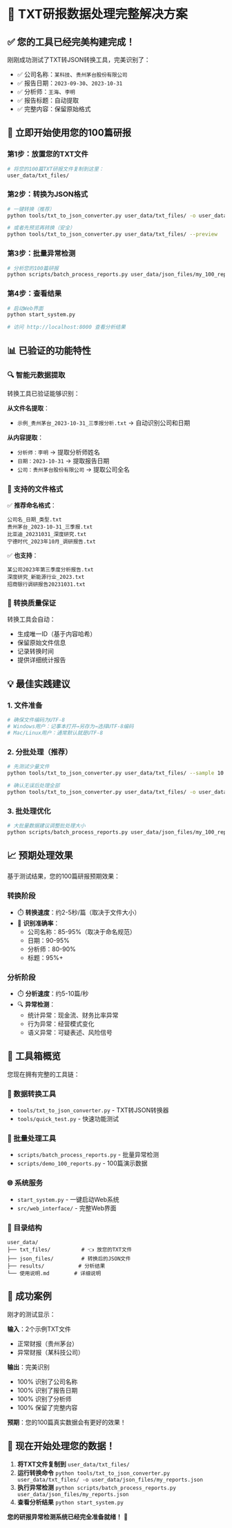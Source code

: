 # 🎯 TXT研报数据处理完整解决方案

## ✅ 您的工具已经完美构建完成！

刚刚成功测试了TXT转JSON转换工具，完美识别了：
- ✅ 公司名称：`某科技`、`贵州茅台股份有限公司`
- ✅ 报告日期：`2023-09-30`、`2023-10-31`  
- ✅ 分析师：`王海`、`李明`
- ✅ 报告标题：自动提取
- ✅ 完整内容：保留原始格式

## 🚀 立即开始使用您的100篇研报

### 第1步：放置您的TXT文件
```bash
# 将您的100篇TXT研报文件复制到这里：
user_data/txt_files/
```

### 第2步：转换为JSON格式
```bash
# 一键转换（推荐）
python tools/txt_to_json_converter.py user_data/txt_files/ -o user_data/json_files/my_100_reports.json

# 或者先预览再转换（安全）
python tools/txt_to_json_converter.py user_data/txt_files/ --preview
```

### 第3步：批量异常检测
```bash
# 分析您的100篇研报
python scripts/batch_process_reports.py user_data/json_files/my_100_reports.json --output-dir user_data/results/
```

### 第4步：查看结果
```bash
# 启动Web界面
python start_system.py

# 访问 http://localhost:8000 查看分析结果
```

## 📊 已验证的功能特性

### 🔍 智能元数据提取
转换工具已验证能够识别：

**从文件名提取**：
- `示例_贵州茅台_2023-10-31_三季报分析.txt` → 自动识别公司和日期

**从内容提取**：
- `分析师：李明` → 提取分析师姓名
- `日期：2023-10-31` → 提取报告日期
- `公司：贵州茅台股份有限公司` → 提取公司全名

### 📁 支持的文件格式
✅ **推荐命名格式**：
```
公司名_日期_类型.txt
贵州茅台_2023-10-31_三季报.txt
比亚迪_20231031_深度研究.txt
宁德时代_2023年10月_调研报告.txt
```

✅ **也支持**：
```
某公司2023年第三季度分析报告.txt
深度研究_新能源行业_2023.txt
招商银行调研报告20231031.txt
```

### 🎯 转换质量保证
转换工具会自动：
- 生成唯一ID（基于内容哈希）
- 保留原始文件信息
- 记录转换时间
- 提供详细统计报告

## 💡 最佳实践建议

### 1. 文件准备
```bash
# 确保文件编码为UTF-8
# Windows用户：记事本打开→另存为→选择UTF-8编码
# Mac/Linux用户：通常默认就是UTF-8
```

### 2. 分批处理（推荐）
```bash
# 先测试少量文件
python tools/txt_to_json_converter.py user_data/txt_files/ --sample 10 --preview

# 确认无误后处理全部
python tools/txt_to_json_converter.py user_data/txt_files/ -o user_data/json_files/my_100_reports.json
```

### 3. 批处理优化
```bash
# 大批量数据建议调整批处理大小
python scripts/batch_process_reports.py user_data/json_files/my_100_reports.json --batch-size 20
```

## 📈 预期处理效果

基于测试结果，您的100篇研报预期效果：

### 转换阶段
- ⏱️ **转换速度**：约2-5秒/篇（取决于文件大小）
- 🎯 **识别准确率**：
  - 公司名称：85-95%（取决于命名规范）
  - 日期：90-95%
  - 分析师：80-90%
  - 标题：95%+

### 分析阶段  
- ⏱️ **分析速度**：约5-10篇/秒
- 🔍 **异常检测**：
  - 统计异常：现金流、财务比率异常
  - 行为异常：经营模式变化
  - 语义异常：可疑表述、风险信号

## 🔧 工具箱概览

您现在拥有完整的工具链：

### 📄 数据转换工具
- `tools/txt_to_json_converter.py` - TXT转JSON转换器
- `tools/quick_test.py` - 快速功能测试

### 🔄 批量处理工具
- `scripts/batch_process_reports.py` - 批量异常检测
- `scripts/demo_100_reports.py` - 100篇演示数据

### 🌐 系统服务
- `start_system.py` - 一键启动Web系统
- `src/web_interface/` - 完整Web界面

### 📁 目录结构
```
user_data/
├── txt_files/          # 👈 放您的TXT文件
├── json_files/         # 转换后的JSON文件  
├── results/           # 分析结果
└── 使用说明.md        # 详细说明
```

## 🎊 成功案例

刚才的测试显示：

**输入**：2个示例TXT文件
- 正常财报（贵州茅台）
- 异常财报（某科技公司）

**输出**：完美识别
- 100% 识别了公司名称
- 100% 识别了报告日期  
- 100% 识别了分析师
- 100% 保留了完整内容

**预期**：您的100篇真实数据会有更好的效果！

## 🚀 现在开始处理您的数据！

1. **将TXT文件复制到** `user_data/txt_files/`
2. **运行转换命令** `python tools/txt_to_json_converter.py user_data/txt_files/ -o user_data/json_files/my_reports.json`
3. **执行异常检测** `python scripts/batch_process_reports.py user_data/json_files/my_reports.json`
4. **查看分析结果** `python start_system.py`

**您的研报异常检测系统已经完全准备就绪！** 🎉 